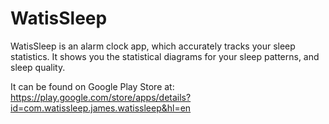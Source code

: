 # WatisSleep

WatisSleep is an alarm clock app, which accurately tracks your sleep statistics. 
It shows you the statistical diagrams for your sleep patterns, and sleep quality.

It can be found on Google Play Store at: https://play.google.com/store/apps/details?id=com.watissleep.james.watissleep&hl=en

